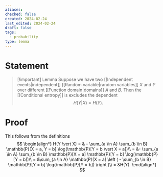 ```yaml
---
aliases: 
checked: false
created: 2024-02-24
last_edited: 2024-02-24
draft: false
tags:
  - probability
type: lemma
---
```

# Statement

> [!important] Lemma
> Suppose we have two [[Independent events|independent]] [[Random variable|random variables]] $X$ and $Y$ over different [[Function domain|domains]] $A$ and $B$. Then the [[Conditional entropy]] is excludes the dependent
> $$H(Y \vert X) = H(Y).$$

# Proof

This follows from the definitions
$$
\begin{align*}
H(Y \vert X) = & - \sum_{a \in A} \sum_{b \in B} \mathbb{P}[X = a, Y = b] \log(\mathbb{P}[Y = b \vert X = a])\\
= &- \sum_{a \in A} \sum_{b \in B} \mathbb{P}[X = a] \mathbb{P}[Y = b] \log(\mathbb{P}[Y = b])\\
= &\sum_{a \in A} \mathbb{P}[X = a] \left ( - \sum_{b \in B} \mathbb{P}[Y = b] \log(\mathbb{P}[Y = b]) \right )\\
= &H(Y).
\end{align*}
$$